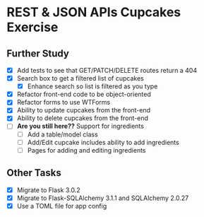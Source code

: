 REST & JSON APIs Cupcakes Exercise
==================================

Further Study
-------------

- [x] Add tests to see that GET/PATCH/DELETE routes return a 404
- [x] Search box to get a filtered list of cupcakes
  - [x] Enhance search so list is filtered as you type
- [x] Refactor front-end code to be object-oriented
- [x] Refactor forms to use WTForms
- [x] Ability to update cupcakes from the front-end
- [x] Ability to delete cupcakes from the front-end
- [ ] __Are you still here??__ Support for ingredients
  - [ ] Add a table/model class
  - [ ] Add/Edit cupcake includes ability to add ingredients
  - [ ] Pages for adding and editing ingredients

Other Tasks
-----------

- [x] Migrate to Flask 3.0.2
- [x] Migrate to Flask-SQLAlchemy 3.1.1 and SQLAlchemy 2.0.27
- [x] Use a TOML file for app config